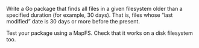 Write a Go package that finds all files in a given filesystem
older than a specified duration (for example, 30 days). That is,
files whose “last modified” date is 30 days or more before the
present.

Test your package using a MapFS. Check that it works on a disk
filesystem too.
